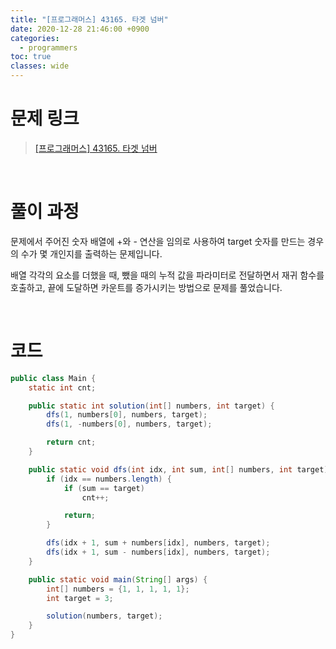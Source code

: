 ```yaml
---
title: "[프로그래머스] 43165. 타겟 넘버"
date: 2020-12-28 21:46:00 +0900
categories:
  - programmers
toc: true
classes: wide
---
```


# 문제 링크

> [[프로그래머스] 43165. 타겟 넘버](https://programmers.co.kr/learn/courses/30/lessons/43165)

<br>

# 풀이 과정

문제에서 주어진 숫자 배열에 +와 - 연산을 임의로 사용하여 target 숫자를 만드는 경우의 수가 몇 개인지를 출력하는 문제입니다.

배열 각각의 요소를 더했을 때, 뺐을 때의 누적 값을 파라미터로 전달하면서 재귀 함수를 호출하고, 끝에 도달하면 카운트를 증가시키는 방법으로 문제를 풀었습니다.

<br>

# 코드

```java
public class Main {
    static int cnt;

    public static int solution(int[] numbers, int target) {
        dfs(1, numbers[0], numbers, target);
        dfs(1, -numbers[0], numbers, target);

        return cnt;
    }

    public static void dfs(int idx, int sum, int[] numbers, int target) {
        if (idx == numbers.length) {
            if (sum == target)
                cnt++;

            return;
        }

        dfs(idx + 1, sum + numbers[idx], numbers, target);
        dfs(idx + 1, sum - numbers[idx], numbers, target);
    }

    public static void main(String[] args) {
        int[] numbers = {1, 1, 1, 1, 1};
        int target = 3;

        solution(numbers, target);
    }
}
```